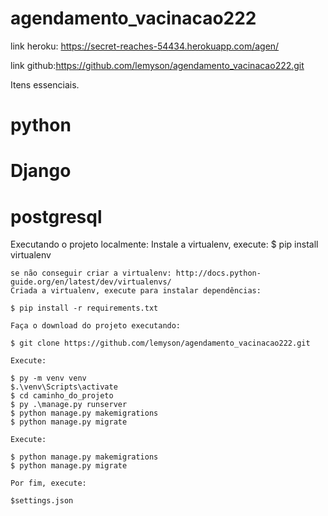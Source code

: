 # agendamento_vacinacao222
link heroku: https://secret-reaches-54434.herokuapp.com/agen/

link github:https://github.com/lemyson/agendamento_vacinacao222.git

Itens essenciais.
# python
# Django
# postgresql

Executando o projeto localmente:
    Instale a virtualenv, execute:
    $ pip install virtualenv
    
    se não conseguir criar a virtualenv: http://docs.python-guide.org/en/latest/dev/virtualenvs/
    Criada a virtualenv, execute para instalar dependências:

    $ pip install -r requirements.txt

    Faça o download do projeto executando:

    $ git clone https://github.com/lemyson/agendamento_vacinacao222.git

    Execute:

    $ py -m venv venv
    $.\venv\Scripts\activate
    $ cd caminho_do_projeto
    $ py .\manage.py runserver
    $ python manage.py makemigrations
    $ python manage.py migrate

    Execute:

    $ python manage.py makemigrations
    $ python manage.py migrate

    Por fim, execute:

    $settings.json

 